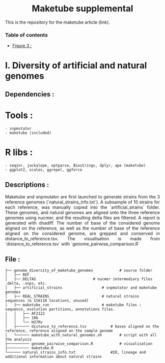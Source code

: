 <h1 align="center"> Maketube supplemental </h1>

This is the repository for the maketube article (link).

### Table of contents

<!--ts-->
-  [Figure 3 : ](#genome_diversity_tag)


# <a name="genome_diversity_tag"></a> I. Diversity of artificial and natural genomes

## Dependencies :

# Tools : 
	- snpmutator
	- maketube (included)

# R libs :
	- seqinr, jackalope, optparse, Biostrings, dplyr, ape (maketube)
	- ggplot2, scales, ggrepel, ggforce

## Descriptions :

<p align="justify">
Maketube and snpmutator are first launched to generate strains from the 3 reference genomes (`natural_strains_info.txt`).
A subsample of 10 strains for each reference, was manually copied into the `artificial_strains` folder.
These genomes, and natural genomes are aligned onto the three reference genomes using nucmer, and the resulting delta files are filtered. A report is generated with dnadiff.
The number of base of the considered genome aligned on the reference, as well as the number of base of the reference aligned on the considered genome, are grepped and conserved in distance_to_reference.tsv.
The visualisation is made from `distance_to_reference.tsv` with `genome_pairwise_comparison.R`
</p>

## File :
```
├── genome_diversity_of_maketube_genomes			# source folder
│   ├── REF
│   ├── DELTAS							# nucmer intermediary files .delta, .snps, etc.
│   ├── artificial_strains					# snpmutator and maketube genomes
│   ├── REAL_STRAINS						# natural strains sequences (& IS6110 locations, unused)
│   ├── maketube_run						# maketube files : sequence, evolution partitions, annotations files. 
|   │   ├── AF2122
│   │   ├── 18b
│   │   └── H37Rv
│   ├────── distance_to_reference.tsv			# bases aligned on the reference, reference aligned on the sample genome
│   └────── maketube_with_natural_genomes.sh		# script with all the analysis
├────────── genome_pairwise_comparison.R			# visualisation
├────────── maketube.R
└────── natural_strains_info.txt				#ID, lineage and additional information about natural strains
```

